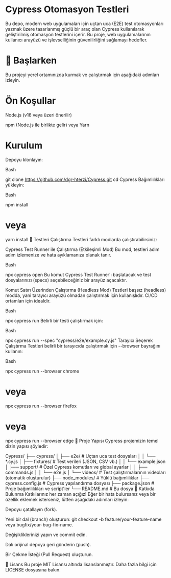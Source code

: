 # Cypress Otomasyon Testleri
Bu depo, modern web uygulamaları için uçtan uca (E2E) test otomasyonları yazmak üzere tasarlanmış güçlü bir araç olan Cypress kullanılarak geliştirilmiş otomasyon testlerini içerir. Bu proje, web uygulamalarının kullanıcı arayüzü ve işlevselliğinin güvenilirliğini sağlamayı hedefler.

# 🚀 Başlarken
Bu projeyi yerel ortamınızda kurmak ve çalıştırmak için aşağıdaki adımları izleyin.

# Ön Koşullar
Node.js (v16 veya üzeri önerilir)

npm (Node.js ile birlikte gelir) veya Yarn

# Kurulum
Depoyu klonlayın:

Bash

git clone https://github.com/dgr-hterzi/Cypress.git
cd Cypress
Bağımlılıkları yükleyin:

Bash

npm install
# veya
yarn install
🧪 Testleri Çalıştırma
Testleri farklı modlarda çalıştırabilirsiniz:

Cypress Test Runner ile Çalıştırma (Etkileşimli Mod)
Bu mod, testleri adım adım izlemenize ve hata ayıklamanıza olanak tanır.

Bash

npx cypress open
Bu komut Cypress Test Runner'ı başlatacak ve test dosyalarınızı (specs) seçebileceğiniz bir arayüz açacaktır.

Komut Satırı Üzerinden Çalıştırma (Headless Mod)
Testleri başsız (headless) modda, yani tarayıcı arayüzü olmadan çalıştırmak için kullanışlıdır. CI/CD ortamları için idealdir.

Bash

npx cypress run
Belirli bir testi çalıştırmak için:

Bash

npx cypress run --spec "cypress/e2e/example.cy.js"
Tarayıcı Seçerek Çalıştırma
Testleri belirli bir tarayıcıda çalıştırmak için --browser bayrağını kullanın:

Bash

npx cypress run --browser chrome
# veya
npx cypress run --browser firefox
# veya
npx cypress run --browser edge
📂 Proje Yapısı
Cypress projemizin temel dizin yapısı şöyledir:

Cypress/
├── cypress/
│   ├── e2e/              # Uçtan uca test dosyaları
│   │   └── *.cy.js
│   ├── fixtures/         # Test verileri (JSON, CSV vb.)
│   │   └── example.json
│   ├── support/          # Özel Cypress komutları ve global ayarlar
│   │   ├── commands.js
│   │   └── e2e.js
│   └── videos/           # Test çalıştırmalarının videoları (otomatik oluşturulur)
├── node_modules/         # Yüklü bağımlılıklar
├── cypress.config.js     # Cypress yapılandırma dosyası
├── package.json          # Proje bağımlılıkları ve script'ler
└── README.md             # Bu dosya
🤝 Katkıda Bulunma
Katkılarınız her zaman açığız! Eğer bir hata bulursanız veya bir özellik eklemek isterseniz, lütfen aşağıdaki adımları izleyin:

Depoyu çatallayın (fork).

Yeni bir dal (branch) oluşturun: git checkout -b feature/your-feature-name veya bugfix/your-bug-fix-name.

Değişikliklerinizi yapın ve commit edin.

Dalı orijinal depoya geri gönderin (push).

Bir Çekme İsteği (Pull Request) oluşturun.

📄 Lisans
Bu proje MIT Lisansı altında lisanslanmıştır. Daha fazla bilgi için LICENSE dosyasına bakın.
